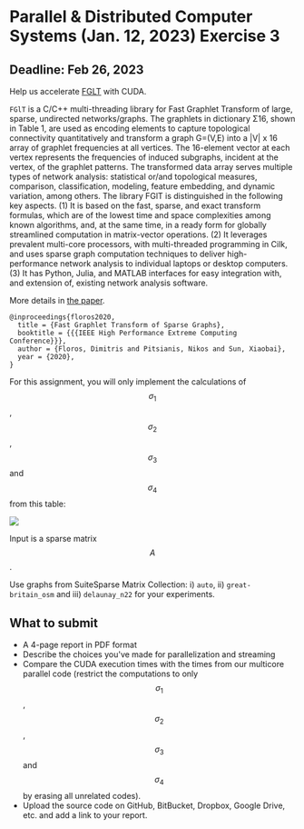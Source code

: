 # Parallel & Distributed Computer Systems (Jan. 12, 2023) Exercise 3
## Deadline: Feb 26, 2023

Help us accelerate [FGLT](https://github.com/fcdimitr/fglt) with  CUDA.

`FGlT` is a C/C++ multi-threading library for Fast Graphlet Transform of large, sparse, undirected networks/graphs. The graphlets in dictionary Σ16, shown in Table 1, are used as encoding elements to capture topological connectivity quantitatively and transform a graph G=(V,E) into a |V| x 16 array of graphlet frequencies at all vertices. The 16-element vector at each vertex represents the frequencies of induced subgraphs, incident at the vertex, of the graphlet patterns. The transformed data array serves multiple types of network analysis: statistical or/and topological measures, comparison, classification, modeling, feature embedding, and dynamic variation, among others. The library FGlT is distinguished in the following key aspects. (1) It is based on the fast, sparse, and exact transform formulas, which are of the lowest time and space complexities among known algorithms, and, at the same time, in a ready form for globally streamlined computation in matrix-vector operations. (2) It leverages prevalent multi-core processors, with multi-threaded programming in Cilk, and uses sparse graph computation techniques to deliver high-performance network analysis to individual laptops or desktop computers. (3) It has Python, Julia, and MATLAB interfaces for easy integration with, and extension of, existing network analysis software.

More details in [the paper](https://arxiv.org/abs/2007.11111).

```
@inproceedings{floros2020,
  title = {Fast Graphlet Transform of Sparse Graphs},
  booktitle = {{{IEEE High Performance Extreme Computing Conference}}},
  author = {Floros, Dimitris and Pitsianis, Nikos and Sun, Xiaobai},
  year = {2020},
}
```
For this assignment, you will only implement the calculations of $$σ_1$$, $$σ_2$$, $$σ_3$$ and $$σ_4$$ from this table:

![](https://raw.githubusercontent.com/fcdimitr/fglt/master/figs/table-overview.png)

Input is a sparse matrix $$A$$.  

Use graphs from SuiteSparse Matrix Collection: i) `auto`, ii) `great-britain_osm` and iii) `delaunay_n22` for your experiments.

## What to submit

- A 4-page report in PDF format 
- Describe the choices you've made for parallelization and streaming
- Compare the CUDA execution times with the times from our multicore parallel code (restrict the computations to only $$σ_1$$, $$σ_2$$, $$σ_3$$ and $$σ_4$$ by erasing all unrelated codes). 
- Upload the source code on GitHub, BitBucket, Dropbox, Google Drive,
  etc. and add a link to your report.
